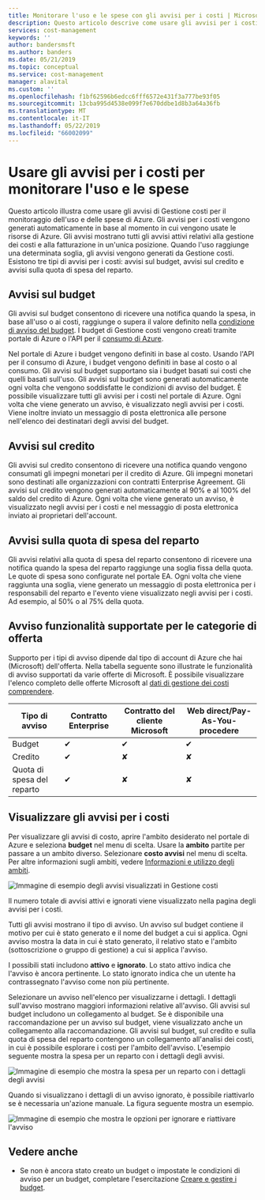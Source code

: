 ```yaml
---
title: Monitorare l'uso e le spese con gli avvisi per i costi | Microsoft Docs
description: Questo articolo descrive come usare gli avvisi per i costi per monitorare l'uso e le spese in Gestione costi di Azure.
services: cost-management
keywords: ''
author: bandersmsft
ms.author: banders
ms.date: 05/21/2019
ms.topic: conceptual
ms.service: cost-management
manager: alavital
ms.custom: ''
ms.openlocfilehash: f1bf62596b6edcc6fff6572e431f3a777be93f05
ms.sourcegitcommit: 13cba995d4538e099f7e670ddbe1d8b3a64a36fb
ms.translationtype: MT
ms.contentlocale: it-IT
ms.lasthandoff: 05/22/2019
ms.locfileid: "66002099"
---
```

# <a name="use-cost-alerts-to-monitor-usage-and-spending"></a>Usare gli avvisi per i costi per monitorare l'uso e le spese

Questo articolo illustra come usare gli avvisi di Gestione costi per il monitoraggio dell'uso e delle spese di Azure. Gli avvisi per i costi vengono generati automaticamente in base al momento in cui vengono usate le risorse di Azure. Gli avvisi mostrano tutti gli avvisi attivi relativi alla gestione dei costi e alla fatturazione in un'unica posizione. Quando l'uso raggiunge una determinata soglia, gli avvisi vengono generati da Gestione costi. Esistono tre tipi di avvisi per i costi: avvisi sul budget, avvisi sul credito e avvisi sulla quota di spesa del reparto.

## <a name="budget-alerts"></a>Avvisi sul budget

Gli avvisi sul budget consentono di ricevere una notifica quando la spesa, in base all'uso o ai costi, raggiunge o supera il valore definito nella [condizione di avviso del budget](tutorial-acm-create-budgets.md). I budget di Gestione costi vengono creati tramite portale di Azure o l'API per il [consumo di Azure](https://docs.microsoft.com/rest/api/consumption).

Nel portale di Azure i budget vengono definiti in base al costo. Usando l'API per il consumo di Azure, i budget vengono definiti in base al costo o al consumo. Gli avvisi sul budget supportano sia i budget basati sui costi che quelli basati sull'uso. Gli avvisi sul budget sono generati automaticamente ogni volta che vengono soddisfatte le condizioni di avviso del budget. È possibile visualizzare tutti gli avvisi per i costi nel portale di Azure. Ogni volta che viene generato un avviso, è visualizzato negli avvisi per i costi. Viene inoltre inviato un messaggio di posta elettronica alle persone nell'elenco dei destinatari degli avvisi del budget.

## <a name="credit-alerts"></a>Avvisi sul credito

Gli avvisi sul credito consentono di ricevere una notifica quando vengono consumati gli impegni monetari per il credito di Azure. Gli impegni monetari sono destinati alle organizzazioni con contratti Enterprise Agreement. Gli avvisi sul credito vengono generati automaticamente al 90% e al 100% del saldo del credito di Azure. Ogni volta che viene generato un avviso, è visualizzato negli avvisi per i costi e nel messaggio di posta elettronica inviato ai proprietari dell'account.

## <a name="department-spending-quota-alerts"></a>Avvisi sulla quota di spesa del reparto

Gli avvisi relativi alla quota di spesa del reparto consentono di ricevere una notifica quando la spesa del reparto raggiunge una soglia fissa della quota. Le quote di spesa sono configurate nel portale EA. Ogni volta che viene raggiunta una soglia, viene generato un messaggio di posta elettronica per i responsabili del reparto e l'evento viene visualizzato negli avvisi per i costi. Ad esempio, al 50% o al 75% della quota.

## <a name="supported-alert-features-by-offer-categories"></a>Avviso funzionalità supportate per le categorie di offerta

Supporto per i tipi di avviso dipende dal tipo di account di Azure che hai (Microsoft) dell'offerta. Nella tabella seguente sono illustrate le funzionalità di avviso supportati da varie offerte di Microsoft. È possibile visualizzare l'elenco completo delle offerte Microsoft al [dati di gestione dei costi comprendere](understand-cost-mgt-data.md).

| Tipo di avviso | Contratto Enterprise | Contratto del cliente Microsoft | Web direct/Pay-As-You-procedere |
|---|---|---|---|
| Budget | ✔ | ✔ | ✔ |
| Credito | ✔ |✘ | ✘ |
| Quota di spesa del reparto | ✔ | ✘ | ✘ |



## <a name="view-cost-alerts"></a>Visualizzare gli avvisi per i costi

Per visualizzare gli avvisi di costo, aprire l'ambito desiderato nel portale di Azure e seleziona **budget** nel menu di scelta. Usare la **ambito** partite per passare a un ambito diverso. Selezionare **costo avvisi** nel menu di scelta. Per altre informazioni sugli ambiti, vedere [Informazioni e utilizzo degli ambiti](understand-work-scopes.md).

![Immagine di esempio degli avvisi visualizzati in Gestione costi](./media/cost-mgt-alerts-monitor-usage-spending/budget-alerts-fullscreen.png)

Il numero totale di avvisi attivi e ignorati viene visualizzato nella pagina degli avvisi per i costi.

Tutti gli avvisi mostrano il tipo di avviso. Un avviso sul budget contiene il motivo per cui è stato generato e il nome del budget a cui si applica. Ogni avviso mostra la data in cui è stato generato, il relativo stato e l'ambito (sottoscrizione o gruppo di gestione) a cui si applica l'avviso.

I possibili stati includono **attivo** e **ignorato**. Lo stato attivo indica che l'avviso è ancora pertinente. Lo stato ignorato indica che un utente ha contrassegnato l'avviso come non più pertinente.

Selezionare un avviso nell'elenco per visualizzarne i dettagli. I dettagli sull'avviso mostrano maggiori informazioni relative all'avviso. Gli avvisi sul budget includono un collegamento al budget. Se è disponibile una raccomandazione per un avviso sul budget, viene visualizzato anche un collegamento alla raccomandazione. Gli avvisi sul budget, sul credito e sulla quota di spesa del reparto contengono un collegamento all'analisi dei costi, in cui è possibile esplorare i costi per l'ambito dell'avviso. L'esempio seguente mostra la spesa per un reparto con i dettagli degli avvisi.

![Immagine di esempio che mostra la spesa per un reparto con i dettagli degli avvisi](./media/cost-mgt-alerts-monitor-usage-spending/dept-spending-selected-with-credits.png)

Quando si visualizzano i dettagli di un avviso ignorato, è possibile riattivarlo se è necessaria un'azione manuale. La figura seguente mostra un esempio.

![Immagine di esempio che mostra le opzioni per ignorare e riattivare l'avviso](./media/cost-mgt-alerts-monitor-usage-spending/Dismiss-reactivate-options.png)

## <a name="see-also"></a>Vedere anche 

- Se non è ancora stato creato un budget o impostate le condizioni di avviso per un budget, completare l'esercitazione [Creare e gestire i budget](tutorial-acm-create-budgets.md).
